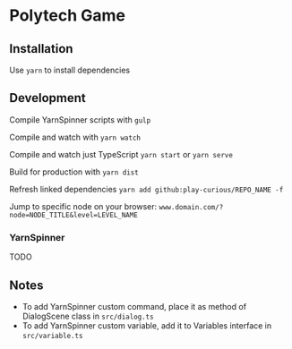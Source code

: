 # Polytech Game

## Installation

Use `yarn` to install dependencies

## Development

Compile YarnSpinner scripts with `gulp`

Compile and watch with `yarn watch`

Compile and watch just TypeScript `yarn start` or `yarn serve`

Build for production with `yarn dist`

Refresh linked dependencies `yarn add github:play-curious/REPO_NAME -f`

Jump to specific node on your browser: `www.domain.com/?node=NODE_TITLE&level=LEVEL_NAME`

### YarnSpinner

TODO

## Notes

- To add YarnSpinner custom command, place it as method of DialogScene class in `src/dialog.ts`
- To add YarnSpinner custom variable, add it to Variables interface in `src/variable.ts`
